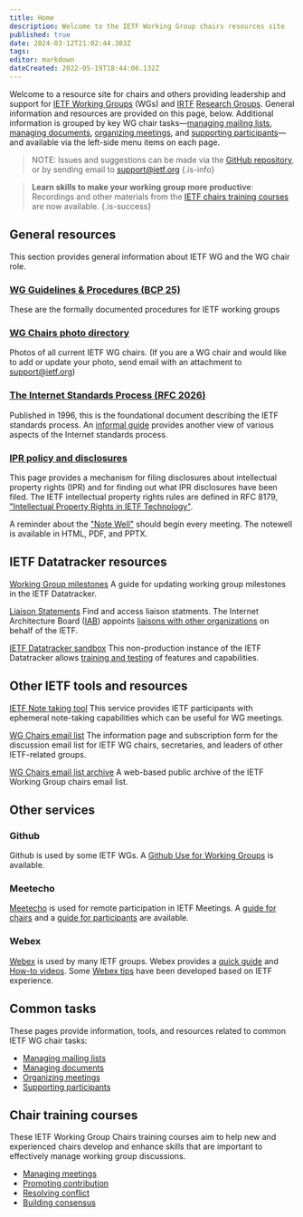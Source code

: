 ```yaml
---
title: Home
description: Welcome to the IETF Working Group chairs resources site
published: true
date: 2024-03-12T21:02:44.303Z
tags: 
editor: markdown
dateCreated: 2022-05-19T18:44:06.132Z
---
```


Welcome to a resource site for chairs and others providing leadership and support for [IETF Working Groups](https://datatracker.ietf.org/wg/) (WGs) and [IRTF](https://www.irtf.org) [Research Groups](https://irtf.org/groups).	General information and resources are provided on this page, below. Additional information is grouped by key WG chair tasks—[managing mailing lists](/mailing-lists), [managing documents](/documents), [organizing meetings](/meetings), and [supporting participants](/participants)— and available via the left-side menu items on each page.

> NOTE: Issues and suggestions can be made via the [GitHub repository](https://github.com/ietf/chairs.ietf.org), or by sending email to [support@ietf.org](mailto:support@ietf.org)
{.is-info}

> **Learn skills to make your working group more productive**:  Recordings and other materials from the [IETF chairs training courses](/training) are now available.
{.is-success}

## General resources
This section provides general information about IETF WG and the WG chair role.

### [WG Guidelines & Procedures (BCP 25)](https://www.rfc-editor.org/info/bcp25)
These are the formally documented procedures for IETF working groups

### [WG Chairs photo directory](https://datatracker.ietf.org/wg/photos/)
Photos of all current IETF WG chairs. (If you are a WG chair and would like to add or update your photo, send email with an attachment to support@ietf.org)

### [The Internet Standards Process (RFC 2026)](https://www.rfc-editor.org/rfc/rfc2026.html) 
Published in 1996, this is the foundational document describing the IETF standards process. An [informal guide](https://www.ietf.org/standards/process/informal/) provides another view of various aspects of the Internet standards process.

### [IPR policy and disclosures](https://datatracker.ietf.org/ipr/about/)
This page provides a mechanism for filing disclosures about intellectual property rights (IPR) and for finding out what IPR disclosures have been filed. The IETF intellectual property rights rules are defined in RFC 8179, ["Intellectual Property Rights in IETF Technology"](https://www.rfc-editor.org/rfc/rfc8179.html).

A reminder about the ["Note Well"](https://www.ietf.org/about/note-well/) should begin every meeting.  The notewell is available in HTML, PDF, and PPTX.

## IETF Datatracker resources
[Working Group milestones](working-group-milestones/)
A guide for updating working group milestones in the IETF Datatracker.

[Liaison Statements](https://datatracker.ietf.org/liaison/)
Find and access liaison statments. The Internet Architecture Board ([IAB](https://www.iab.org)) appoints [liaisons with other organizations](https://www.ietf.org/about/liaisons/) on behalf of the IETF.

[IETF Datatracker sandbox](https://sandbox.ietf.org) 
This non-production instance of the IETF Datatracker allows [training and testing](datatracker-sandbox) of features and capabilities.

## Other IETF tools and resources
[IETF Note taking tool](https://notes.ietf.org)
This service provides IETF participants with ephemeral note-taking capabilities which can be useful for WG meetings.

[WG Chairs email list](https://www.ietf.org/mailman/listinfo/wgchairs)
The information page and subscription form for the discussion email list for IETF WG chairs, secretaries, and leaders of other IETF-related groups.

[WG Chairs email list archive](https://mailarchive.ietf.org/arch/browse/wgchairs/)
A web-based public archive of the IETF Working Group chairs email list.

## Other services
### Github
Github is used by some IETF WGs. A [Github Use for Working Groups](github) is available.

### Meetecho 
[Meetecho](https://www.meetecho.com/en/) is used for remote participation in IETF Meetings. A [guide for chairs](https://www.ietf.org/how/meetings/technology/meetecho-guide-chairs/) and a [guide for participants](https://www.ietf.org/how/meetings/technology/meetecho-guide-participant/) are available.

### Webex 
[Webex](https://www.webex.com) is used by many IETF groups. Webex provides a [quick guide](https://help.webex.com/en-US/article/nhww3xz/Host-a-Webex-Meeting-or-Event---Quick-Reference-Tasks) and [How-to videos](https://www.youtube.com/playlist?list=PL_YnWo4XhzTfhkcwB6M1a-wJ9dTlz58yz). Some [Webex tips](webex-tips) have been developed based on IETF experience.

## Common tasks
These pages provide information, tools, and resources related to common IETF WG chair tasks:

- [Managing mailing lists](mailing-lists)
- [Managing documents](/documents)
- [Organizing meetings](meetings)
- [Supporting participants](/participants)

## Chair training courses
These IETF Working Group Chairs training courses aim to help new and experienced chairs develop and enhance skills that are important to effectively manage working group discussions.

+ [Managing meetings](/managing-meetings)
+ [Promoting contribution](/promoting-contribution)
+ [Resolving conflict](/resolving-conflict)
+ [Building consensus](/building-consensus)
